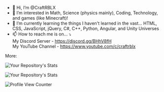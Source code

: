 - 👋 Hi, I’m @CraftRBLX
- 👀 I’m interested in Math, Science (physics mainly), Coding, Technology, and games (like Minecraft)!
- 🌱 I’m currently learning the things I haven't learned in the vast...
HTML,
CSS,
JavaScript,
jQuery,
C#,
C++,
Python,
Angular, and
Unity Universes
- 📫 How to reach me is on... ⤵<br>
My Discord Server - https://discord.gg/BHhV8fH<br>
My YouTube Channel - https://www.youtube.com/c/craftrblx<br>

More:<br>

![Your Repository's Stats](https://github-readme-stats.vercel.app/api?username=CraftRBLX&show_icons=true)

![Your Repository's Stats](https://github-readme-stats.vercel.app/api/top-langs/?username=CraftRBLX&theme=blue-green)

![Profile View Counter](https://komarev.com/ghpvc/?username=CraftRBLX)